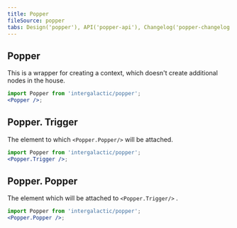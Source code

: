 ```yaml
---
title: Popper
fileSource: popper
tabs: Design('popper'), API('popper-api'), Changelog('popper-changelog')
---
```


## Popper

This is a wrapper for creating a context, which doesn't create additional nodes in the house.

```jsx
import Popper from 'intergalactic/popper';
<Popper />;
```

<TypesView type="PopperProps" :types={...types} />

## Popper. Trigger

The element to which `<Popper.Popper/>` will be attached.

```jsx
import Popper from 'intergalactic/popper';
<Popper.Trigger />;
```

<TypesView type="PopperTriggerProps" :types={...types} />

## Popper. Popper

The element which will be attached to `<Popper.Trigger/>` .

```jsx
import Popper from 'intergalactic/popper';
<Popper.Popper />;
```

<TypesView type="PopperPopperProps" :types={...types} />

<script setup>import { data as types } from '@types.data.ts'; </script>
